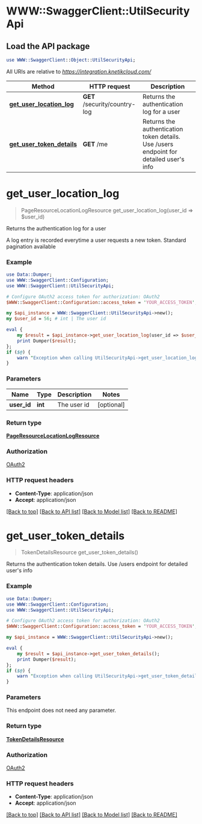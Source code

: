 # WWW::SwaggerClient::UtilSecurityApi

## Load the API package
```perl
use WWW::SwaggerClient::Object::UtilSecurityApi;
```

All URIs are relative to *https://integration.knetikcloud.com/*

Method | HTTP request | Description
------------- | ------------- | -------------
[**get_user_location_log**](UtilSecurityApi.md#get_user_location_log) | **GET** /security/country-log | Returns the authentication log for a user
[**get_user_token_details**](UtilSecurityApi.md#get_user_token_details) | **GET** /me | Returns the authentication token details. Use /users endpoint for detailed user&#39;s info


# **get_user_location_log**
> PageResourceLocationLogResource get_user_location_log(user_id => $user_id)

Returns the authentication log for a user

A log entry is recorded everytime a user requests a new token. Standard pagination available

### Example 
```perl
use Data::Dumper;
use WWW::SwaggerClient::Configuration;
use WWW::SwaggerClient::UtilSecurityApi;

# Configure OAuth2 access token for authorization: OAuth2
$WWW::SwaggerClient::Configuration::access_token = 'YOUR_ACCESS_TOKEN';

my $api_instance = WWW::SwaggerClient::UtilSecurityApi->new();
my $user_id = 56; # int | The user id

eval { 
    my $result = $api_instance->get_user_location_log(user_id => $user_id);
    print Dumper($result);
};
if ($@) {
    warn "Exception when calling UtilSecurityApi->get_user_location_log: $@\n";
}
```

### Parameters

Name | Type | Description  | Notes
------------- | ------------- | ------------- | -------------
 **user_id** | **int**| The user id | [optional] 

### Return type

[**PageResourceLocationLogResource**](PageResourceLocationLogResource.md)

### Authorization

[OAuth2](../README.md#OAuth2)

### HTTP request headers

 - **Content-Type**: application/json
 - **Accept**: application/json

[[Back to top]](#) [[Back to API list]](../README.md#documentation-for-api-endpoints) [[Back to Model list]](../README.md#documentation-for-models) [[Back to README]](../README.md)

# **get_user_token_details**
> TokenDetailsResource get_user_token_details()

Returns the authentication token details. Use /users endpoint for detailed user's info

### Example 
```perl
use Data::Dumper;
use WWW::SwaggerClient::Configuration;
use WWW::SwaggerClient::UtilSecurityApi;

# Configure OAuth2 access token for authorization: OAuth2
$WWW::SwaggerClient::Configuration::access_token = 'YOUR_ACCESS_TOKEN';

my $api_instance = WWW::SwaggerClient::UtilSecurityApi->new();

eval { 
    my $result = $api_instance->get_user_token_details();
    print Dumper($result);
};
if ($@) {
    warn "Exception when calling UtilSecurityApi->get_user_token_details: $@\n";
}
```

### Parameters
This endpoint does not need any parameter.

### Return type

[**TokenDetailsResource**](TokenDetailsResource.md)

### Authorization

[OAuth2](../README.md#OAuth2)

### HTTP request headers

 - **Content-Type**: application/json
 - **Accept**: application/json

[[Back to top]](#) [[Back to API list]](../README.md#documentation-for-api-endpoints) [[Back to Model list]](../README.md#documentation-for-models) [[Back to README]](../README.md)

